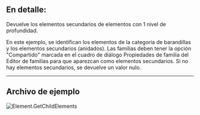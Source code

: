 ## En detalle:
Devuelve los elementos secundarios de elementos con 1 nivel de profundidad.

En este ejemplo, se identifican los elementos de la categoría de barandillas y los elementos secundarios (anidados). Las familias deben tener la opción "Compartido" marcada en el cuadro de diálogo Propiedades de familia del Editor de familias para que aparezcan como elementos secundarios. Si no hay elementos secundarios, se devuelve un valor nulo.

___
## Archivo de ejemplo

![Element.GetChildElements](./Revit.Elements.Element.GetChildElements_img.jpg)
